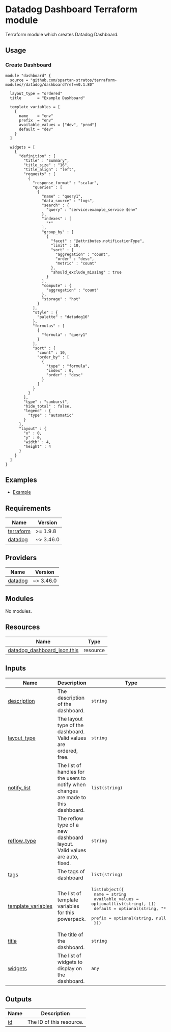 # Datadog Dashboard Terraform module

Terraform module which creates Datadog Dashboard.

## Usage

### Create Dashboard

```hcl
module "dashboard" {
  source = "github.com/spartan-stratos/terraform-modules//datadog/dashboard?ref=v0.1.80"

  layout_type = "ordered"
  title       = "Example Dashboard"

  template_variables = [
    {
      name    = "env"
      prefix  = "env"
      available_values = ["dev", "prod"]
      default = "dev"
    }
  ]

  widgets = [
    {
      "definition" : {
        "title" : "Summary",
        "title_size" : "16",
        "title_align" : "left",
        "requests" : [
          {
            "response_format" : "scalar",
            "queries" : [
              {
                "name" : "query1",
                "data_source" : "logs",
                "search" : {
                  "query" : "service:example_service $env"
                },
                "indexes" : [
                  "*"
                ],
                "group_by" : [
                  {
                    "facet" : "@attributes.notificationType",
                    "limit" : 10,
                    "sort" : {
                      "aggregation" : "count",
                      "order" : "desc",
                      "metric" : "count"
                    },
                    "should_exclude_missing" : true
                  }
                ],
                "compute" : {
                  "aggregation" : "count"
                },
                "storage" : "hot"
              }
            ],
            "style" : {
              "palette" : "datadog16"
            },
            "formulas" : [
              {
                "formula" : "query1"
              }
            ],
            "sort" : {
              "count" : 10,
              "order_by" : [
                {
                  "type" : "formula",
                  "index" : 0,
                  "order" : "desc"
                }
              ]
            }
          }
        ],
        "type" : "sunburst",
        "hide_total" : false,
        "legend" : {
          "type" : "automatic"
        }
      },
      "layout" : {
        "x" : 0,
        "y" : 0,
        "width" : 4,
        "height" : 4
      }
    }
  ]
}
```

## Examples

- [Example](./examples/complete/)

<!-- BEGIN_TF_DOCS -->

## Requirements

| Name                                                                      | Version   |
|---------------------------------------------------------------------------|-----------|
| <a name="requirement_terraform"></a> [terraform](#requirement\_terraform) | >= 1.9.8  |
| <a name="requirement_datadog"></a> [datadog](#requirement\_datadog)       | ~> 3.46.0 |

## Providers

| Name                                                          | Version   |
|---------------------------------------------------------------|-----------|
| <a name="provider_datadog"></a> [datadog](#provider\_datadog) | ~> 3.46.0 |

## Modules

No modules.

## Resources

| Name                                                                                                                        | Type     |
|-----------------------------------------------------------------------------------------------------------------------------|----------|
| [datadog_dashboard_json.this](https://registry.terraform.io/providers/DataDog/datadog/latest/docs/resources/dashboard_json) | resource |

## Inputs

| Name                                                                                       | Description                                                                          | Type                                                                                                                                                                                                                          | Default | Required |
|--------------------------------------------------------------------------------------------|--------------------------------------------------------------------------------------|-------------------------------------------------------------------------------------------------------------------------------------------------------------------------------------------------------------------------------|---------|:--------:|
| <a name="input_description"></a> [description](#input\_description)                        | The description of the dashboard.                                                    | `string`                                                                                                                                                                                                                      | `null`  |    no    |
| <a name="input_layout_type"></a> [layout\_type](#input\_layout\_type)                      | The layout type of the dashboard. Valid values are ordered, free.                    | `string`                                                                                                                                                                                                                      | n/a     |   yes    |
| <a name="input_notify_list"></a> [notify\_list](#input\_notify\_list)                      | The list of handles for the users to notify when changes are made to this dashboard. | `list(string)`                                                                                                                                                                                                                | `[]`    |    no    |
| <a name="input_reflow_type"></a> [reflow\_type](#input\_reflow\_type)                      | The reflow type of a new dashboard layout. Valid values are auto, fixed.             | `string`                                                                                                                                                                                                                      | `null`  |    no    |
| <a name="input_tags"></a> [tags](#input\_tags)                                             | The tags of dashboard                                                                | `list(string)`                                                                                                                                                                                                                | `[]`    |    no    |
| <a name="input_template_variables"></a> [template\_variables](#input\_template\_variables) | The list of template variables for this powerpack.                                   | <pre>list(object({<br/>    name             = string<br/>    available_values = optional(list(string), [])<br/>    default          = optional(string, "*")<br/>    prefix           = optional(string, null)<br/>  }))</pre> | `[]`    |    no    |
| <a name="input_title"></a> [title](#input\_title)                                          | The title of the dashboard.                                                          | `string`                                                                                                                                                                                                                      | n/a     |   yes    |
| <a name="input_widgets"></a> [widgets](#input\_widgets)                                    | The list of widgets to display on the dashboard.                                     | `any`                                                                                                                                                                                                                         | `[]`    |    no    |

## Outputs

| Name                                       | Description              |
|--------------------------------------------|--------------------------|
| <a name="output_id"></a> [id](#output\_id) | The ID of this resource. |

<!-- END_TF_DOCS -->
